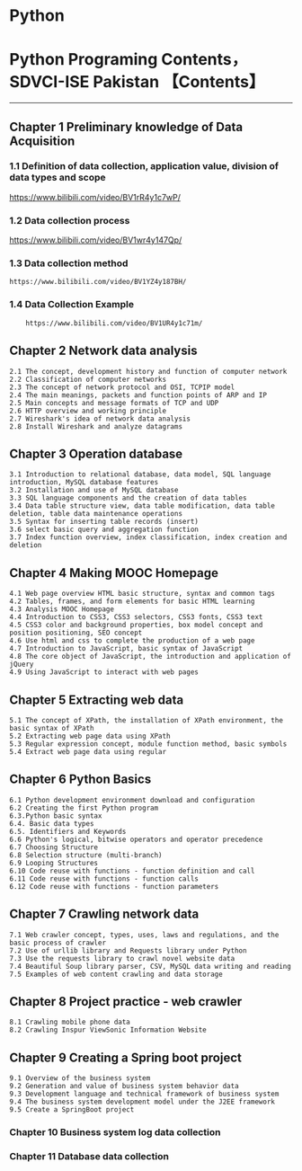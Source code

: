 # Python
# Python Programing Contents，SDVCI-ISE Pakistan 【Contents】
---

## Chapter 1 Preliminary knowledge of Data Acquisition
	
### 1.1 Definition of data collection, application value, division of data types and scope
https://www.bilibili.com/video/BV1rR4y1c7wP/
### 1.2 Data collection process
https://www.bilibili.com/video/BV1wr4y147Qp/
### 1.3 Data collection method
	https://www.bilibili.com/video/BV1YZ4y187BH/
### 1.4 Data Collection Example
		https://www.bilibili.com/video/BV1UR4y1c71m/
## Chapter 2 Network data analysis
	2.1 The concept, development history and function of computer network
	2.2 Classification of computer networks
	2.3 The concept of network protocol and OSI, TCPIP model
	2.4 The main meanings, packets and function points of ARP and IP
	2.5 Main concepts and message formats of TCP and UDP
	2.6 HTTP overview and working principle
	2.7 Wireshark's idea of network data analysis
	2.8 Install Wireshark and analyze datagrams
## Chapter 3 Operation database
	3.1 Introduction to relational database, data model, SQL language introduction, MySQL database features
	3.2 Installation and use of MySQL database
	3.3 SQL language components and the creation of data tables
	3.4 Data table structure view, data table modification, data table deletion, table data maintenance operations
	3.5 Syntax for inserting table records (insert)
	3.6 select basic query and aggregation function
	3.7 Index function overview, index classification, index creation and deletion
## Chapter 4 Making MOOC Homepage
	4.1 Web page overview HTML basic structure, syntax and common tags
	4.2 Tables, frames, and form elements for basic HTML learning
	4.3 Analysis MOOC Homepage
	4.4 Introduction to CSS3, CSS3 selectors, CSS3 fonts, CSS3 text
	4.5 CSS3 color and background properties, box model concept and position positioning, SEO concept
	4.6 Use html and css to complete the production of a web page
	4.7 Introduction to JavaScript, basic syntax of JavaScript
	4.8 The core object of JavaScript, the introduction and application of jQuery
	4.9 Using JavaScript to interact with web pages

## Chapter 5 Extracting web data
	5.1 The concept of XPath, the installation of XPath environment, the basic syntax of XPath
	5.2 Extracting web page data using XPath
	5.3 Regular expression concept, module function method, basic symbols
	5.4 Extract web page data using regular

## Chapter 6 Python Basics
	6.1 Python development environment download and configuration
	6.2 Creating the first Python program
	6.3.Python basic syntax
	6.4. Basic data types
	6.5. Identifiers and Keywords
	6.6 Python's logical, bitwise operators and operator precedence
	6.7 Choosing Structure
	6.8 Selection structure (multi-branch)
	6.9 Looping Structures
	6.10 Code reuse with functions - function definition and call
	6.11 Code reuse with functions - function calls
	6.12 Code reuse with functions - function parameters

## Chapter 7 Crawling network data
	7.1 Web crawler concept, types, uses, laws and regulations, and the basic process of crawler
	7.2 Use of urllib library and Requests library under Python
	7.3 Use the requests library to crawl novel website data
	7.4 Beautiful Soup library parser, CSV, MySQL data writing and reading
	7.5 Examples of web content crawling and data storage

## Chapter 8 Project practice - web crawler
	8.1 Crawling mobile phone data
	8.2 Crawling Inspur ViewSonic Information Website

## Chapter 9 Creating a Spring boot project
	9.1 Overview of the business system
	9.2 Generation and value of business system behavior data
	9.3 Development language and technical framework of business system
	9.4 The business system development model under the J2EE framework
	9.5 Create a SpringBoot project

### Chapter 10 Business system log data collection
### Chapter 11 Database data collection

